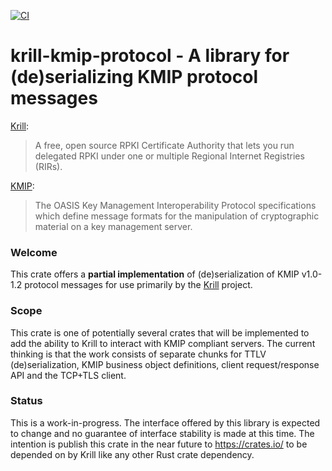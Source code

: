 [![CI](https://github.com/NLnetLabs/krill-kmip-protocol/actions/workflows/ci.yml/badge.svg?branch=main)](https://github.com/NLnetLabs/krill-kmip-protocol/actions/workflows/ci.yml)

# krill-kmip-protocol - A library for (de)serializing KMIP protocol messages

[Krill](https://nlnetlabs.nl/projects/rpki/krill/):
> A free, open source RPKI Certificate Authority that lets you run delegated RPKI under one or multiple Regional Internet Registries (RIRs).

[KMIP](http://docs.oasis-open.org/kmip/spec/v1.0/kmip-spec-1.0.html):
> The OASIS Key Management Interoperability Protocol specifications which define message formats for the manipulation of cryptographic material on a key management server.

### Welcome

This crate offers a **partial implementation** of (de)serialization of KMIP v1.0-1.2 protocol messages for use primarily by the [Krill](https://nlnetlabs.nl/projects/rpki/krill/) project.

### Scope

This crate is one of potentially several crates that will be implemented to add the ability to Krill to interact with KMIP compliant servers. The current thinking is that the work consists of separate chunks for TTLV (de)serialization, KMIP business object definitions, client request/response API and the TCP+TLS client.

### Status

This is a work-in-progress. The interface offered by this library is expected to change and no guarantee of interface stability is made at this time. The intention is publish this crate in the near future to https://crates.io/ to be depended on by Krill like any other Rust crate dependency.
